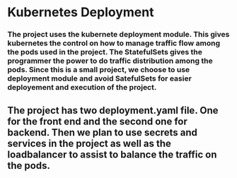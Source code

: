 # Kubernetes Deployment
### The project uses the kubernete deployment module. This gives kubernetes the control on how to manage traffic flow among the pods used in the project. The StatefulSets gives the programmer the power to do traffic distribution among the pods. Since this is a small project, we choose to use deployment module and avoid SatefulSets for easier deployement and execution of the project.

## The project has two deployment.yaml file. One for the front end  and the second one for backend. Then we plan to use secrets and services in the project as well as the loadbalancer to assist to balance the traffic on the pods.